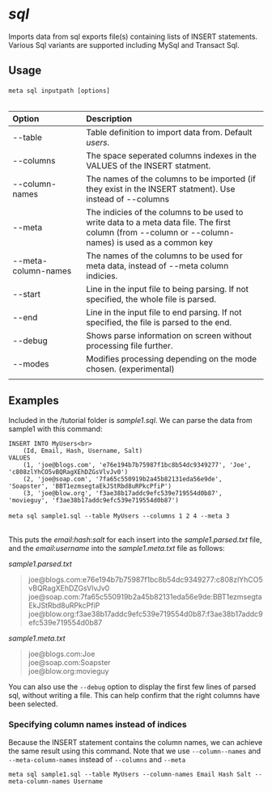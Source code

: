 # *sql*

Imports data from sql exports file(s) containing lists of INSERT statements. Various Sql variants are supported including MySql and Transact Sql.

## Usage

`meta sql inputpath [options]`
&nbsp;<br>
&nbsp;<br>

| Option | Description |
| :--- | :--- |
| --table| Table definition to import data from. Default *users*.|
| --columns| The space seperated columns indexes in the VALUES of the INSERT statment.|
| --column-names| The names of the columns to be imported (if they exist in the INSERT statment). Use instead of --columns|
| --meta| The indicies of the columns to be used to write data to a meta data file. The first column (from --column or --column-names) is used as a common key |
| --meta-column-names| The names of the columns to be used for meta data, instead of --meta column indicies.|
| --start | Line in the input file to being parsing. If not specified, the whole file is parsed.|
| --end | Line in the input file to end parsing. If not specified, the file is parsed to the end.|
| --debug | Shows parse information on screen without processing file further.|
| --modes | Modifies processing depending on the mode chosen. (experimental)|
| <img width=350> | |			

 
## Examples

Included in the /tutorial folder is *sample1.sql*. We can parse the data from sample1 with this command:

```
INSERT INTO MyUsers<br>
    (Id, Email, Hash, Username, Salt)
VALUES
    (1, 'joe@blogs.com', 'e76e194b7b75987f1bc8b54dc9349277', 'Joe', 'c808zlYhCO5vBQRagXEhDZGsVlvJv0')
    (2, 'joe@soap.com', '7fa65c550919b2a45b82131eda56e9de', 'Soapster', 'BBT1ezmsegtaEkJStRbd8uRPkcPfiP')
    (3, 'joe@blow.org', 'f3ae38b17addc9efc539e719554d0b87', 'movieguy', 'f3ae38b17addc9efc539e719554d0b87')
```

`meta sql sample1.sql --table MyUsers --columns 1 2 4 --meta 3`
&nbsp;<br>
&nbsp;<br>

This puts the *email*:*hash*:*salt* for each insert into the *sample1.parsed.txt* file, and the *email*:*username* into the *sample1.meta.txt* file as follows:

*sample1.parsed.txt*
>joe<span>@blogs.com:e76e194b7b75987f1bc8b54dc9349277:c808zlYhCO5vBQRagXEhDZGsVlvJv0<br>
>joe<span>@soap.com:7fa65c550919b2a45b82131eda56e9de:BBT1ezmsegtaEkJStRbd8uRPkcPfiP<br>
>joe<span>@blow.org:f3ae38b17addc9efc539e719554d0b87:f3ae38b17addc9efc539e719554d0b87<br>

*sample1.meta.txt*
>joe<span>@blogs.com:Joe<br>
>joe<span>@soap.com:Soapster<br>
>joe<span>@blow.org:movieguy<br>
 
You can also use the `--debug` option to display the first few lines of parsed sql, without writing a file. This can help confirm that the right columns have been selected.

 
 ### Specifying column names instead of indices
 
 Because the INSERT statement contains the column names, we can achieve the same result using this command. Note that we use `--column--names` and `--meta-column-names` instead of `--columns` and `--meta`

 `meta sql sample1.sql --table MyUsers --column-names Email Hash Salt --meta-column-names Username`
 
 


